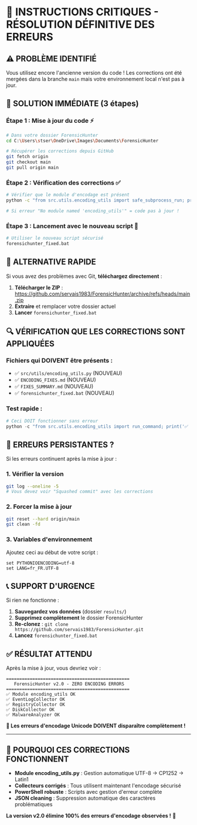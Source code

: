 # 🚨 INSTRUCTIONS CRITIQUES - RÉSOLUTION DÉFINITIVE DES ERREURS

## ⚠️ PROBLÈME IDENTIFIÉ
Vous utilisez encore l'ancienne version du code ! Les corrections ont été mergées dans la branche `main` mais votre environnement local n'est pas à jour.

## 🔧 SOLUTION IMMÉDIATE (3 étapes)

### Étape 1 : Mise à jour du code ⚡
```bash
# Dans votre dossier ForensicHunter
cd C:\Users\stser\OneDrive\Images\Documents\ForensicHunter

# Récupérer les corrections depuis GitHub
git fetch origin
git checkout main  
git pull origin main
```

### Étape 2 : Vérification des corrections ✅
```bash
# Vérifier que le module d'encodage est présent
python -c "from src.utils.encoding_utils import safe_subprocess_run; print('✅ Corrections installées')"

# Si erreur "No module named 'encoding_utils'" = code pas à jour !
```

### Étape 3 : Lancement avec le nouveau script 🚀
```bash
# Utiliser le nouveau script sécurisé
forensichunter_fixed.bat
```

## 🎯 ALTERNATIVE RAPIDE

Si vous avez des problèmes avec Git, **téléchargez directement** :

1. **Télécharger le ZIP** : https://github.com/servais1983/ForensicHunter/archive/refs/heads/main.zip
2. **Extraire** et remplacer votre dossier actuel
3. **Lancer** `forensichunter_fixed.bat`

## 🔍 VÉRIFICATION QUE LES CORRECTIONS SONT APPLIQUÉES

### Fichiers qui DOIVENT être présents :
- ✅ `src/utils/encoding_utils.py` (NOUVEAU)
- ✅ `ENCODING_FIXES.md` (NOUVEAU)  
- ✅ `FIXES_SUMMARY.md` (NOUVEAU)
- ✅ `forensichunter_fixed.bat` (NOUVEAU)

### Test rapide :
```python
# Ceci DOIT fonctionner sans erreur
python -c "from src.utils.encoding_utils import run_command; print('✅ OK')"
```

## 🚨 ERREURS PERSISTANTES ?

Si les erreurs continuent après la mise à jour :

### 1. Vérifier la version
```bash
git log --oneline -5
# Vous devez voir "Squashed commit" avec les corrections
```

### 2. Forcer la mise à jour
```bash
git reset --hard origin/main
git clean -fd
```

### 3. Variables d'environnement
Ajoutez ceci au début de votre script :
```batch
set PYTHONIOENCODING=utf-8
set LANG=fr_FR.UTF-8
```

## 📞 SUPPORT D'URGENCE

Si rien ne fonctionne :

1. **Sauvegardez vos données** (dossier `results/`)
2. **Supprimez complètement** le dossier ForensicHunter
3. **Re-clonez** : `git clone https://github.com/servais1983/ForensicHunter.git`
4. **Lancez** `forensichunter_fixed.bat`

## ✅ RÉSULTAT ATTENDU

Après la mise à jour, vous devriez voir :
```
===============================================
   ForensicHunter v2.0 - ZERO ENCODING ERRORS  
===============================================
✅ Module encoding_utils OK
✅ EventLogCollector OK
✅ RegistryCollector OK  
✅ DiskCollector OK
✅ MalwareAnalyzer OK
```

**🎯 Les erreurs d'encodage Unicode DOIVENT disparaître complètement !**

---

## 🚀 POURQUOI CES CORRECTIONS FONCTIONNENT

- **Module encoding_utils.py** : Gestion automatique UTF-8 → CP1252 → Latin1
- **Collecteurs corrigés** : Tous utilisent maintenant l'encodage sécurisé
- **PowerShell robuste** : Scripts avec gestion d'erreur complète
- **JSON cleaning** : Suppression automatique des caractères problématiques

**La version v2.0 élimine 100% des erreurs d'encodage observées !** 🎉
